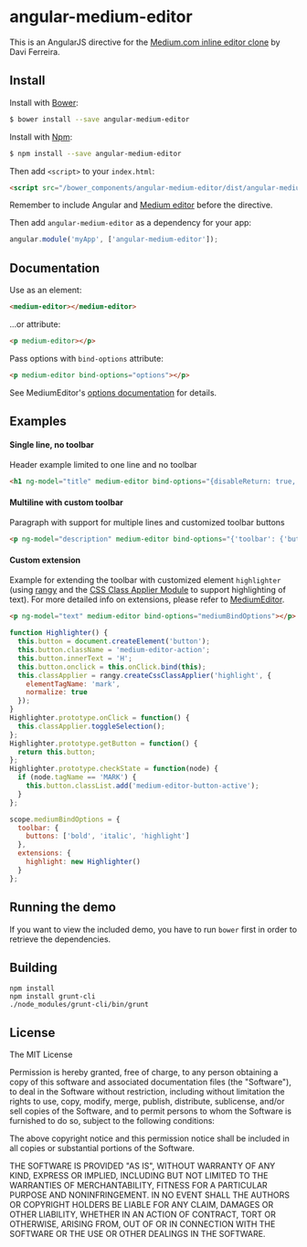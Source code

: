 # angular-medium-editor
This is an AngularJS directive for the [Medium.com inline editor clone](https://github.com/yabwe/medium-editor) by Davi Ferreira.

## Install

Install with [Bower](https://bower.io/):
```sh
$ bower install --save angular-medium-editor
```

Install with [Npm](https://www.npmjs.com/):
```sh
$ npm install --save angular-medium-editor
```

Then add `<script>` to your `index.html`:

```html
<script src="/bower_components/angular-medium-editor/dist/angular-medium-editor.js"></script>
```

Remember to include Angular and [Medium editor](https://github.com/yabwe/medium-editor) before the directive.

Then add `angular-medium-editor` as a dependency for your app:

```javascript
angular.module('myApp', ['angular-medium-editor']);
```

## Documentation

Use as an element:
```html
<medium-editor></medium-editor>
```

...or attribute:
```html
<p medium-editor></p>
```

Pass options with `bind-options` attribute:
```html
<p medium-editor bind-options="options"></p>
```

See MediumEditor's [options documentation](https://github.com/yabwe/medium-editor#mediumeditor-options) for details.

## Examples

#### Single line, no toolbar
Header example limited to one line and no toolbar
```html
<h1 ng-model="title" medium-editor bind-options="{disableReturn: true, disableExtraSpaces: true, toolbar: false}" data-placeholder="Enter a title"></h1>
```

#### Multiline with custom toolbar
Paragraph with support for multiple lines and customized toolbar buttons
```html
<p ng-model="description" medium-editor bind-options="{'toolbar': {'buttons': ['bold', 'italic', 'underline']}}" data-placeholder="Enter a description"></p>
```

#### Custom extension
Example for extending the toolbar with customized element `highlighter` (using [rangy](https://github.com/timdown/rangy) and the [CSS Class Applier Module](https://code.google.com/p/rangy/wiki/CSSClassApplierModule) to support highlighting of text). For more detailed info on extensions, please refer to [MediumEditor](https://github.com/yabwe/medium-editor).
```html
<p ng-model="text" medium-editor bind-options="mediumBindOptions"></p>
```
```javascript
function Highlighter() {
  this.button = document.createElement('button');
  this.button.className = 'medium-editor-action';
  this.button.innerText = 'H';
  this.button.onclick = this.onClick.bind(this);
  this.classApplier = rangy.createCssClassApplier('highlight', {
    elementTagName: 'mark',
    normalize: true
  });
}
Highlighter.prototype.onClick = function() {
  this.classApplier.toggleSelection();
};
Highlighter.prototype.getButton = function() {
  return this.button;
};
Highlighter.prototype.checkState = function(node) {
  if (node.tagName == 'MARK') {
    this.button.classList.add('medium-editor-button-active');
  }
};

scope.mediumBindOptions = {
  toolbar: {
    buttons: ['bold', 'italic', 'highlight']
  },
  extensions: {
    highlight: new Highlighter()
  }
};
```

## Running the demo
If you want to view the included demo, you have to run `bower` first in order to retrieve the dependencies.

## Building

```
npm install
npm install grunt-cli
./node_modules/grunt-cli/bin/grunt
```

## License
The MIT License

Permission is hereby granted, free of charge, to any person obtaining a copy of this software and associated documentation files (the "Software"), to deal in the Software without restriction, including without limitation the rights to use, copy, modify, merge, publish, distribute, sublicense, and/or sell copies of the Software, and to permit persons to whom the Software is furnished to do so, subject to the following conditions:

The above copyright notice and this permission notice shall be included in all copies or substantial portions of the Software.

THE SOFTWARE IS PROVIDED "AS IS", WITHOUT WARRANTY OF ANY KIND, EXPRESS OR IMPLIED, INCLUDING BUT NOT LIMITED TO THE WARRANTIES OF MERCHANTABILITY, FITNESS FOR A PARTICULAR PURPOSE AND NONINFRINGEMENT. IN NO EVENT SHALL THE AUTHORS OR COPYRIGHT HOLDERS BE LIABLE FOR ANY CLAIM, DAMAGES OR OTHER LIABILITY, WHETHER IN AN ACTION OF CONTRACT, TORT OR OTHERWISE, ARISING FROM, OUT OF OR IN CONNECTION WITH THE SOFTWARE OR THE USE OR OTHER DEALINGS IN THE SOFTWARE.
